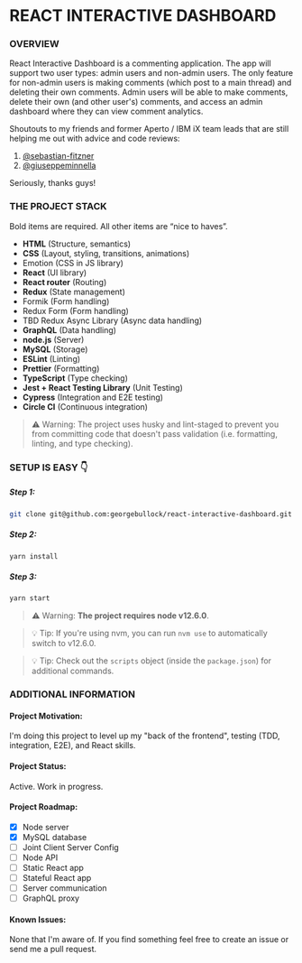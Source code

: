 # REACT INTERACTIVE DASHBOARD

### OVERVIEW 

React Interactive Dashboard is a commenting application. The app will support
two user types: admin users and non-admin users. The only feature for non-admin
users is making comments (which post to a main thread) and deleting their own
comments. Admin users will be able to make comments, delete their own (and other
user's) comments, and access an admin dashboard where they can view comment
analytics.

Shoutouts to my friends and former Aperto / IBM iX team leads that are still helping me out with advice and code reviews:
1. [@sebastian-fitzner](https://github.com/Sebastian-Fitzner)
1. [@giuseppeminnella](https://github.com/giuseppeminnella)

Seriously, thanks guys!

### THE PROJECT STACK

Bold items are required. All other items are “nice to haves”.

- **HTML** (Structure, semantics)
- **CSS** (Layout, styling, transitions, animations)
- Emotion (CSS in JS library)
- **React** (UI library)
- **React router** (Routing)
- **Redux** (State management)
- Formik (Form handling)
- Redux Form (Form handling)
- TBD Redux Async Library (Async data handling)
- **GraphQL** (Data handling)
- **node.js** (Server)
- **MySQL** (Storage)
- **ESLint** (Linting)
- **Prettier** (Formatting)
- **TypeScript** (Type checking)
- **Jest + React Testing Library** (Unit Testing)
- **Cypress** (Integration and E2E testing)
- **Circle CI** (Continuous integration)

> ⚠️ Warning: The project uses husky and lint-staged to prevent you from
> committing code that doesn't pass validation (i.e. formatting, linting, and
> type checking).

### SETUP IS EASY 👇

##### Step 1:

```bash
git clone git@github.com:georgebullock/react-interactive-dashboard.git
```

##### Step 2:

```bash
yarn install
```

##### Step 3:

```bash
yarn start
```

> ⚠️ Warning: **The project requires node v12.6.0**.

> 💡 Tip: If you're using nvm, you can run `nvm use` to automatically switch to
> v12.6.0.

> 💡 Tip: Check out the `scripts` object (inside the `package.json`) for
> additional commands.

### ADDITIONAL INFORMATION

#### Project Motivation:

I'm doing this project to level up my "back of the frontend", testing (TDD, integration, E2E), and React skills.

#### Project Status:

Active. Work in progress.

#### Project Roadmap:
- [x] Node server
- [x] MySQL database
- [ ] Joint Client Server Config
- [ ] Node API
- [ ] Static React app
- [ ] Stateful React app
- [ ] Server communication
- [ ] GraphQL proxy

#### Known Issues:

None that I'm aware of. If you find something feel free to create an issue or send me a pull request.
